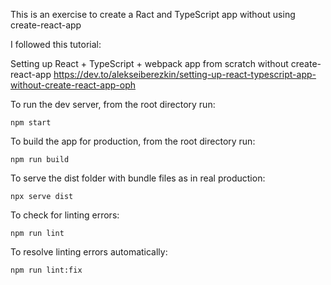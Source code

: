 This is an exercise to create a Ract and TypeScript app without using create-react-app

I followed this tutorial: 

Setting up React + TypeScript + webpack app from scratch without create-react-app
https://dev.to/alekseiberezkin/setting-up-react-typescript-app-without-create-react-app-oph


To run the dev server, from the root directory run: 

```
npm start
```

To build the app for production, from the root directory run: 

```
npm run build
```

To serve the dist folder with bundle files as in real production:
```
npx serve dist
```

To check for linting errors: 
```
npm run lint
```

To resolve linting errors automatically: 
```
npm run lint:fix
```